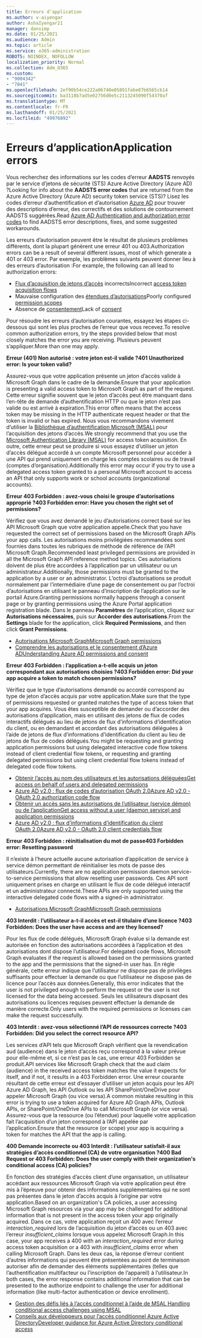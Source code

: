 ```yaml
---
title: Erreurs d’application
ms.author: v-aiyengar
author: AshaIyengar21
manager: dansimp
ms.date: 01/25/2021
ms.audience: Admin
ms.topic: article
ms.service: o365-administration
ROBOTS: NOINDEX, NOFOLLOW
localization_priority: Normal
ms.collection: Adm_O365
ms.custom:
- "9004342"
- "7841"
ms.openlocfilehash: 2ef90b54ce222a06740e05891fabe87b6565cb14
ms.sourcegitcommit: ba3118b7ad5e02756d0e5c2113245090f54370af
ms.translationtype: MT
ms.contentlocale: fr-FR
ms.lasthandoff: 01/25/2021
ms.locfileid: "49976892"
---
```

# <a name="application-errors"></a><span data-ttu-id="e9155-102">Erreurs d’application</span><span class="sxs-lookup"><span data-stu-id="e9155-102">Application errors</span></span>

<span data-ttu-id="e9155-103">Vous recherchez des informations sur les codes d’erreur **AADSTS** renvoyés par le service d’jetons de sécurité (STS) Azure Active Directory (Azure AD) ?</span><span class="sxs-lookup"><span data-stu-id="e9155-103">Looking for info about the **AADSTS error codes** that are returned from the Azure Active Directory (Azure AD) security token service (STS)?</span></span> <span data-ttu-id="e9155-104">Lisez les codes d’erreur d’authentification et d’autorisation [Azure AD](https://docs.microsoft.com/azure/active-directory/develop/reference-aadsts-error-codes) pour trouver des descriptions d’erreur, des correctifs et des solutions de contournement AADSTS suggérées.</span><span class="sxs-lookup"><span data-stu-id="e9155-104">Read [Azure AD Authentication and authorization error codes](https://docs.microsoft.com/azure/active-directory/develop/reference-aadsts-error-codes) to find AADSTS error descriptions, fixes, and some suggested workarounds.</span></span>

<span data-ttu-id="e9155-105">Les erreurs d’autorisation peuvent être le résultat de plusieurs problèmes différents, dont la plupart génèrent une erreur 401 ou 403.</span><span class="sxs-lookup"><span data-stu-id="e9155-105">Authorization errors can be a result of several different issues, most of which generate a 401 or 403 error.</span></span> <span data-ttu-id="e9155-106">Par exemple, les problèmes suivants peuvent donner lieu à des erreurs d’autorisation :</span><span class="sxs-lookup"><span data-stu-id="e9155-106">For example, the following can all lead to authorization errors:</span></span>

- <span data-ttu-id="e9155-107">[Flux d’acquisition de jetons d’accès](https://docs.microsoft.com/azure/active-directory/develop/reference-aadsts-error-codes) incorrects</span><span class="sxs-lookup"><span data-stu-id="e9155-107">Incorrect [access token acquisition flows](https://docs.microsoft.com/azure/active-directory/develop/reference-aadsts-error-codes)</span></span> 
- <span data-ttu-id="e9155-108">Mauvaise configuration des [étendues d’autorisations](https://docs.microsoft.com/azure/active-directory/develop/active-directory-v2-scopes)</span><span class="sxs-lookup"><span data-stu-id="e9155-108">Poorly configured [permission scopes](https://docs.microsoft.com/azure/active-directory/develop/active-directory-v2-scopes)</span></span> 
- <span data-ttu-id="e9155-109">Absence de [consentement](https://docs.microsoft.com/azure/active-directory/develop/active-directory-devhowto-multi-tenant-overview#understanding-user-and-admin-consent)</span><span class="sxs-lookup"><span data-stu-id="e9155-109">Lack of [consent](https://docs.microsoft.com/azure/active-directory/develop/active-directory-devhowto-multi-tenant-overview#understanding-user-and-admin-consent)</span></span>

<span data-ttu-id="e9155-110">Pour résoudre les erreurs d’autorisation courantes, essayez les étapes ci-dessous qui sont les plus proches de l’erreur que vous recevez.</span><span class="sxs-lookup"><span data-stu-id="e9155-110">To resolve common authorization errors, try the steps provided below that most closely matches the error you are receiving.</span></span> <span data-ttu-id="e9155-111">Plusieurs peuvent s’appliquer.</span><span class="sxs-lookup"><span data-stu-id="e9155-111">More than one may apply.</span></span>

<span data-ttu-id="e9155-112">**Erreur (401) Non autorisé : votre jeton est-il valide ?**</span><span class="sxs-lookup"><span data-stu-id="e9155-112">**401 Unauthorized error: Is your token valid?**</span></span>

<span data-ttu-id="e9155-113">Assurez-vous que votre application présente un jeton d’accès valide à Microsoft Graph dans le cadre de la demande.</span><span class="sxs-lookup"><span data-stu-id="e9155-113">Ensure that your application is presenting a valid access token to Microsoft Graph as part of the request.</span></span> <span data-ttu-id="e9155-114">Cette erreur signifie souvent que le jeton d’accès peut être manquant dans l’en-tête de demande d’authentification HTTP ou que le jeton n’est pas valide ou est arrivé à expiration.</span><span class="sxs-lookup"><span data-stu-id="e9155-114">This error often means that the access token may be missing in the HTTP authenticate request header or that the token is invalid or has expired.</span></span> <span data-ttu-id="e9155-115">Nous vous recommandons vivement d’utiliser la [Bibliothèque d’authentification Microsoft (MSAL)](https://docs.microsoft.com/azure/active-directory/develop/msal-overview) pour l’acquisition des jetons d’accès.</span><span class="sxs-lookup"><span data-stu-id="e9155-115">We strongly recommend that you use the [Microsoft Authentication Library (MSAL)](https://docs.microsoft.com/azure/active-directory/develop/msal-overview) for access token acquisition.</span></span> <span data-ttu-id="e9155-116">En outre, cette erreur peut se produire si vous essayez d’utiliser un jeton d’accès délégué accordé à un compte Microsoft personnel pour accéder à une API qui prend uniquement en charge les comptes scolaires ou de travail (comptes d’organisation).</span><span class="sxs-lookup"><span data-stu-id="e9155-116">Additionally this error may occur if you try to use a delegated access token granted to a personal Microsoft account to access an API that only supports work or school accounts (organizational accounts).</span></span>

<span data-ttu-id="e9155-117">**Erreur 403 Forbidden : avez-vous choisi le groupe d’autorisations approprié ?**</span><span class="sxs-lookup"><span data-stu-id="e9155-117">**403 Forbidden error: Have you chosen the right set of permissions?**</span></span>

<span data-ttu-id="e9155-118">Vérifiez que vous avez demandé le jeu d’autorisations correct basé sur les API Microsoft Graph que votre application appelle.</span><span class="sxs-lookup"><span data-stu-id="e9155-118">Check that you have requested the correct set of permissions based on the Microsoft Graph APIs your app calls.</span></span> <span data-ttu-id="e9155-119">Les autorisations moins privilégiées recommandées sont fournies dans toutes les rubriques de méthode de référence de l’API Microsoft Graph.</span><span class="sxs-lookup"><span data-stu-id="e9155-119">Recommended least privileged permissions are provided in all the Microsoft Graph API reference method topics.</span></span> <span data-ttu-id="e9155-120">Ces autorisations doivent de plus être accordées à l’application par un utilisateur ou un administrateur.</span><span class="sxs-lookup"><span data-stu-id="e9155-120">Additionally, those permissions must be granted to the application by a user or an administrator.</span></span> <span data-ttu-id="e9155-121">L’octroi d’autorisations se produit normalement par l’intermédiaire d’une page de consentement ou par l’octroi d’autorisations en utilisant le panneau d’inscription de l’application sur le portail Azure.</span><span class="sxs-lookup"><span data-stu-id="e9155-121">Granting permissions normally happens through a consent page or by granting permissions using the Azure Portal application registration blade.</span></span> <span data-ttu-id="e9155-122">Dans le panneau **Paramètres** de l’application, cliquez sur **Autorisations nécessaires**, puis sur **Accorder des autorisations**.</span><span class="sxs-lookup"><span data-stu-id="e9155-122">From the **Settings** blade for the application, click **Required Permissions**, and then click **Grant Permissions**.</span></span>

- [<span data-ttu-id="e9155-123">Autorisations Microsoft Graph</span><span class="sxs-lookup"><span data-stu-id="e9155-123">Microsoft Graph permissions</span></span>](https://docs.microsoft.com/graph/permissions-reference) 
- [<span data-ttu-id="e9155-124">Comprendre les autorisations et le consentement d’Azure AD</span><span class="sxs-lookup"><span data-stu-id="e9155-124">Understanding Azure AD permissions and consent</span></span>](https://docs.microsoft.com/azure/active-directory/develop/v2-permissions-and-consent) 

<span data-ttu-id="e9155-125">**Erreur 403 Forbidden : l’application a-t-elle acquis un jeton correspondant aux autorisations choisies ?**</span><span class="sxs-lookup"><span data-stu-id="e9155-125">**403 Forbidden error: Did your app acquire a token to match chosen permissions?**</span></span>

<span data-ttu-id="e9155-126">Vérifiez que le type d’autorisations demandé ou accordé correspond au type de jeton d’accès acquis par votre application.</span><span class="sxs-lookup"><span data-stu-id="e9155-126">Make sure that the type of permissions requested or granted matches the type of access token that your app acquires.</span></span> <span data-ttu-id="e9155-127">Vous êtes susceptible de demander ou d’accorder des autorisations d’application, mais en utilisant des jetons de flux de codes interactifs délégués au lieu de jetons de flux d’informations d’identification du client, ou en demandant et accordant des autorisations déléguées à l’aide de jetons de flux d’informations d’identification du client au lieu de jetons de flux de codes délégués.</span><span class="sxs-lookup"><span data-stu-id="e9155-127">You might be requesting and granting application permissions but using delegated interactive code flow tokens instead of client credential flow tokens, or requesting and granting delegated permissions but using client credential flow tokens instead of delegated code flow tokens.</span></span>

- [<span data-ttu-id="e9155-128">Obtenir l’accès au nom des utilisateurs et les autorisations déléguées</span><span class="sxs-lookup"><span data-stu-id="e9155-128">Get access on behalf of users and delegated permissions</span></span>](https://docs.microsoft.com/graph/auth_v2_user) 
- [<span data-ttu-id="e9155-129">Azure AD v2.0 : flux de codes d’autorisation OAuth 2.0</span><span class="sxs-lookup"><span data-stu-id="e9155-129">Azure AD v2.0 - OAuth 2.0 authorization code flow</span></span>](https://docs.microsoft.com/azure/active-directory/develop/v2-oauth2-auth-code-flow) 
- [<span data-ttu-id="e9155-130">Obtenir un accès sans les autorisations de l’utilisateur (service démon) ou de l’application</span><span class="sxs-lookup"><span data-stu-id="e9155-130">Get access without a user (daemon service) and application permissions</span></span>](https://docs.microsoft.com/graph/auth_v2_service) 
- [<span data-ttu-id="e9155-131">Azure AD v2.0 : flux d’informations d’identification du client OAuth 2.0</span><span class="sxs-lookup"><span data-stu-id="e9155-131">Azure AD v2.0 - OAuth 2.0 client credentials flow</span></span>](https://docs.microsoft.com/azure/active-directory/develop/v2-oauth2-client-creds-grant-flow) 

<span data-ttu-id="e9155-132">**Erreur 403 Forbidden : réinitialisation du mot de passe**</span><span class="sxs-lookup"><span data-stu-id="e9155-132">**403 Forbidden error: Resetting password**</span></span>

<span data-ttu-id="e9155-133">Il n’existe à l’heure actuelle aucune autorisation d’application de service à service démon permettant de réinitialiser les mots de passe des utilisateurs.</span><span class="sxs-lookup"><span data-stu-id="e9155-133">Currently, there are no application permission daemon service-to-service permissions that allow resetting user passwords.</span></span> <span data-ttu-id="e9155-134">Ces API sont uniquement prises en charge en utilisant le flux de code délégué interactif et un administrateur connecté.</span><span class="sxs-lookup"><span data-stu-id="e9155-134">These APIs are only supported using the interactive delegated code flows with a signed-in administrator.</span></span>

- [<span data-ttu-id="e9155-135">Autorisations Microsoft Graph</span><span class="sxs-lookup"><span data-stu-id="e9155-135">Microsoft Graph permissions</span></span>](https://docs.microsoft.com/graph/permissions-reference)

<span data-ttu-id="e9155-136">**403 Interdit : l’utilisateur a-t-il accès et est-il titulaire d’une licence ?**</span><span class="sxs-lookup"><span data-stu-id="e9155-136">**403 Forbidden: Does the user have access and are they licensed?**</span></span>

<span data-ttu-id="e9155-137">Pour les flux de code délégués, Microsoft Graph évalue si la demande est autorisée en fonction des autorisations accordées à l’application et des autorisations dont dispose l’utilisateur.</span><span class="sxs-lookup"><span data-stu-id="e9155-137">For delegated code flows, Microsoft Graph evaluates if the request is allowed based on the permissions granted to the app and the permissions that the signed-in user has.</span></span> <span data-ttu-id="e9155-138">En règle générale, cette erreur indique que l’utilisateur ne dispose pas de privilèges suffisants pour effectuer la demande ou que l’utilisateur ne dispose pas de licence pour l’accès aux données.</span><span class="sxs-lookup"><span data-stu-id="e9155-138">Generally, this error indicates that the user is not privileged enough to perform the request or the user is not licensed for the data being accessed.</span></span> <span data-ttu-id="e9155-139">Seuls les utilisateurs disposant des autorisations ou licences requises peuvent effectuer la demande de manière correcte.</span><span class="sxs-lookup"><span data-stu-id="e9155-139">Only users with the required permissions or licenses can make the request successfully.</span></span>

<span data-ttu-id="e9155-140">**403 Interdit : avez-vous sélectionné l’API de ressources correcte ?**</span><span class="sxs-lookup"><span data-stu-id="e9155-140">**403 Forbidden: Did you select the correct resource API?**</span></span>

<span data-ttu-id="e9155-141">Les services d’API tels que Microsoft Graph vérifient que la revendication aud (audience) dans le jeton d’accès reçu correspond à la valeur prévue pour elle-même et, si ce n’est pas le cas, une erreur 403 Forbidden se produit.</span><span class="sxs-lookup"><span data-stu-id="e9155-141">API services like Microsoft Graph check that the aud claim (audience) in the received access token matches the value it expects for itself, and if not, it results in a 403 Forbidden error.</span></span> <span data-ttu-id="e9155-142">Une erreur courante résultant de cette erreur est d’essayer d’utiliser un jeton acquis pour les API Azure AD Graph, les API Outlook ou les API SharePoint/OneDrive pour appeler Microsoft Graph (ou vice versa).</span><span class="sxs-lookup"><span data-stu-id="e9155-142">A common mistake resulting in this error is trying to use a token acquired for Azure AD Graph APIs, Outlook APIs, or SharePoint/OneDrive APIs to call Microsoft Graph (or vice versa).</span></span> <span data-ttu-id="e9155-143">Assurez-vous que la ressource (ou l’étendue) pour laquelle votre application fait l’acquisition d’un jeton correspond à l’API appelée par l’application.</span><span class="sxs-lookup"><span data-stu-id="e9155-143">Ensure that the resource (or scope) your app is acquiring a token for matches the API that the app is calling.</span></span>

<span data-ttu-id="e9155-144">**400 Demande incorrecte ou 403 Interdit : l’utilisateur satisfait-il aux stratégies d’accès conditionnel (CA) de votre organisation ?**</span><span class="sxs-lookup"><span data-stu-id="e9155-144">**400 Bad Request or 403 Forbidden: Does the user comply with their organization's conditional access (CA) policies?**</span></span>

<span data-ttu-id="e9155-145">En fonction des stratégies d’accès client d’une organisation, un utilisateur accédant aux ressources Microsoft Graph via votre application peut être mis à l’épreuve pour obtenir des informations supplémentaires qui ne sont pas présentes dans le jeton d’accès acquis à l’origine par votre application.</span><span class="sxs-lookup"><span data-stu-id="e9155-145">Based on an organization's CA policies, a user accessing Microsoft Graph resources via your app may be challenged for additional information that is not present in the access token your app originally acquired.</span></span> <span data-ttu-id="e9155-146">Dans ce cas, votre application reçoit un 400 avec l’erreur *interaction_required* lors de l’acquisition du jeton d’accès ou un 403 avec l’erreur *insufficient_claims* lorsque vous appelez Microsoft Graph.</span><span class="sxs-lookup"><span data-stu-id="e9155-146">In this case, your app receives a 400 with an *interaction_required* error during access token acquisition or a 403 with *insufficient_claims* error when calling Microsoft Graph.</span></span> <span data-ttu-id="e9155-147">Dans les deux cas, la réponse d’erreur contient d’autres informations qui peuvent être présentées au point de terminaison autoriser afin de demander des éléments supplémentaires (telles que l’authentification multifacteur ou l’inscription de l’appareil) à l’utilisateur.</span><span class="sxs-lookup"><span data-stu-id="e9155-147">In both cases, the error response contains additional information that can be presented to the authorize endpoint to challenge the user for additional information (like multi-factor authentication or device enrollment).</span></span>

- [<span data-ttu-id="e9155-148">Gestion des défis liés à l’accès conditionnel à l’aide de MSAL </span><span class="sxs-lookup"><span data-stu-id="e9155-148">Handling conditional access challenges using MSAL </span></span>](https://docs.microsoft.com/azure/active-directory/develop/msal-handling-exceptions#conditional-access-and-claims-challenges)
- [<span data-ttu-id="e9155-149">Conseils aux développeurs pour l’accès conditionnel Azure Active Directory</span><span class="sxs-lookup"><span data-stu-id="e9155-149">Developer guidance for Azure Active Directory conditional access</span></span>](https://docs.microsoft.com/azure/active-directory/develop/conditional-access-dev-guide)
